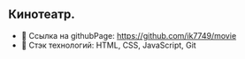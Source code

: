 ## Кинотеатр.
- 🔷 Ссылка на githubPage: https://github.com/ik7749/movie
- 🔷 Стэк технологий: HTML, CSS, JavaScript, Git
